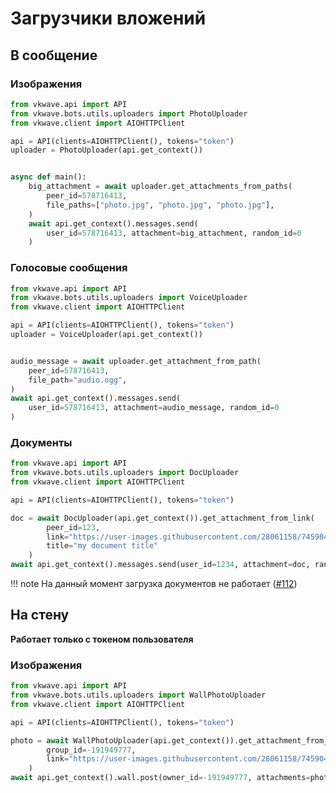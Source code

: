 # Загрузчики вложений

## В сообщение

### Изображения

```python
from vkwave.api import API
from vkwave.bots.utils.uploaders import PhotoUploader
from vkwave.client import AIOHTTPClient

api = API(clients=AIOHTTPClient(), tokens="token")
uploader = PhotoUploader(api.get_context())


async def main():
    big_attachment = await uploader.get_attachments_from_paths(
        peer_id=578716413,
        file_paths=["photo.jpg", "photo.jpg", "photo.jpg"],
    )
    await api.get_context().messages.send(
        user_id=578716413, attachment=big_attachment, random_id=0
    )
```

### Голосовые сообщения

```python
from vkwave.api import API
from vkwave.bots.utils.uploaders import VoiceUploader
from vkwave.client import AIOHTTPClient

api = API(clients=AIOHTTPClient(), tokens="token")
uploader = VoiceUploader(api.get_context())


audio_message = await uploader.get_attachment_from_path(
    peer_id=578716413,
    file_path="audio.ogg",
)
await api.get_context().messages.send(
    user_id=578716413, attachment=audio_message, random_id=0
)

```

### Документы
```python
from vkwave.api import API
from vkwave.bots.utils.uploaders import DocUploader
from vkwave.client import AIOHTTPClient

api = API(clients=AIOHTTPClient(), tokens="token")

doc = await DocUploader(api.get_context()).get_attachment_from_link(
        peer_id=123,
        link="https://user-images.githubusercontent.com/28061158/74590410-239e3300-501f-11ea-9774-27ee507a1e1e.jpg",
        title="my document title"
    )
await api.get_context().messages.send(user_id=1234, attachment=doc, random_id=0)
```

!!! note
    На данный момент загрузка документов не работает ([#112](https://github.com/fscdev/vkwave/issues/112))

## На стену

**Работает только с токеном пользователя**

### Изображения

```python
from vkwave.api import API
from vkwave.bots.utils.uploaders import WallPhotoUploader
from vkwave.client import AIOHTTPClient

api = API(clients=AIOHTTPClient(), tokens="token")

photo = await WallPhotoUploader(api.get_context()).get_attachment_from_link(
        group_id=-191949777,
        link="https://user-images.githubusercontent.com/28061158/74590410-239e3300-501f-11ea-9774-27ee507a1e1e.jpg",
    )
await api.get_context().wall.post(owner_id=-191949777, attachments=photo)
```
